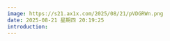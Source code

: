 ```yaml
---
image: https://s21.ax1x.com/2025/08/21/pVDGRWn.png
date: 2025-08-21 星期四 20:19:25
introduction:
---
```

